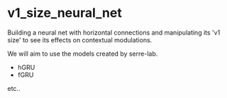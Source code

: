# v1_size_neural_net
Building a neural net with horizontal connections and manipulating its 'v1 size' to see its effects on contextual modulations.

We will aim to use the models created by serre-lab.
 - hGRU
 - fGRU

 etc..
